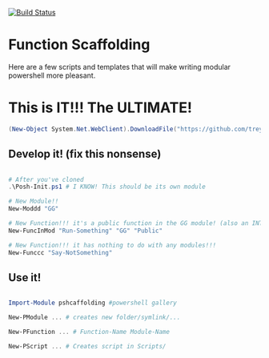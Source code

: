 [![Build Status](https://dev.azure.com/itreyhayden/Posh-Scaffolding/_apis/build/status/treyhay31.posh-scaffolding?branchName=master)](https://dev.azure.com/itreyhayden/Posh-Scaffolding/_build/latest?definitionId=1&branchName=master)
# Function Scaffolding

Here are a few scripts and templates that will make writing modular powershell more pleasant.

# This is IT!!! The ULTIMATE!
```PowerShell
(New-Object System.Net.WebClient).DownloadFile("https://github.com/treyhay31/posh-scaffolding/archive/master.zip", "$($env:UserProfile)\Downloads\module.zip"); $env:PSModulePath -Split ";" | ForEach-Object { Expand-Archive -Path "$($env:UserProfile)\Downloads\module.zip" -Destination "$_\" -Force }
```

## Develop it! (fix this nonsense)

```PowerShell

# After you've cloned
.\Posh-Init.ps1 # I KNOW! This should be its own module

# New Module!!
New-Moddd "GG"

# New Function!!! it's a public function in the GG module! (also an INTERNAL option)
New-FuncInMod "Run-Something" "GG" "Public"

# New Function!!! it has nothing to do with any modules!!!
New-Funccc "Say-NotSomething"

```

## Use it!

```Powershell

Import-Module pshcaffolding #powershell gallery

New-PModule ... # creates new folder/symlink/...

New-PFunction ... # Function-Name Module-Name

New-PScript ... # Creates script in Scripts/

```
